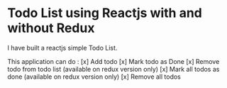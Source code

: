# Todo List using Reactjs with and without Redux

I have built a reactjs simple Todo List.

This application can do :
[x] Add todo
[x] Mark todo as Done
[x] Remove todo from todo list (available on redux version only)
[x] Mark all todos as done (available on redux version only)
[x] Remove all todos

